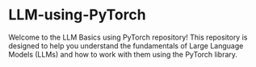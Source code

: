 # LLM-using-PyTorch
Welcome to the LLM Basics using PyTorch repository! This repository is designed to help you understand the fundamentals of Large Language Models (LLMs) and how to work with them using the PyTorch library.
